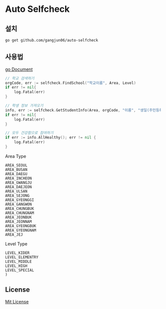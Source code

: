 # Auto Selfcheck

## 설치
```bash
go get github.com/gangjun06/auto-selfcheck
```

## 사용법

[go Document]()

```go
// 학교 검색하기
orgCode, err := selfcheck.FindSchool("학교이름", Area, Level)
if err != nil{
    log.Fatal(err)
}

// 학생 정보 가져오기
info, err := selfcheck.GetStudentInfo(Area, orgCode, "이름", "생일(주민등록번호 앞자리)")
if err != nil{
    log.Fatal(err)
}

// 모두 건강함으로 참여하기
if err := info.AllHealthy(); err != nil {
    log.Fatal(err)
}

```

Area Type
```
AREA_SEOUL
AREA_BUSAN
AREA_DAEGU
AREA_INCHEON
AREA_GWANGJU
AREA_DAEJEON
AREA_ULSAN
AREA_SEJONG
AREA_GYEONGGI
AREA_GANGWON
AREA_CHUNGBUK
AREA_CHUNGNAM
AREA_JEONBUK
AREA_JEONNAM
AREA_GYEONGBUK
AREA_GYEONGNAM
AREA_JEJ
```

Level Type
```
LEVEL_KIDER
LEVEL_ELEMENTRY
LEVEL_MIDDLE
LEVEL_HIGH
LEVEL_SPECIAL
)
```

## License
[Mit License](https://github.com/gangjun06/auto-selfcheck/blob/master/LICENSE)